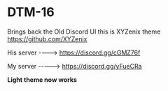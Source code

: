 # DTM-16
Brings back the Old Discord UI this is XYZenix theme https://github.com/XYZenix


His server ----> https://discord.gg/cGMZ76f

My server -----> https://discord.gg/yFueCRa

**Light theme now works**
